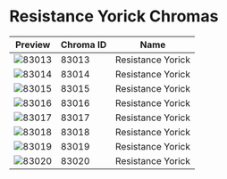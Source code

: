 # Resistance Yorick Chromas



| Preview | Chroma ID | Name |
|---------|-----------|------|
| ![83013](https://raw.communitydragon.org/latest/plugins/rcp-be-lol-game-data/global/default/v1/champion-chroma-images/83/83013.png) | 83013 | Resistance Yorick |
| ![83014](https://raw.communitydragon.org/latest/plugins/rcp-be-lol-game-data/global/default/v1/champion-chroma-images/83/83014.png) | 83014 | Resistance Yorick |
| ![83015](https://raw.communitydragon.org/latest/plugins/rcp-be-lol-game-data/global/default/v1/champion-chroma-images/83/83015.png) | 83015 | Resistance Yorick |
| ![83016](https://raw.communitydragon.org/latest/plugins/rcp-be-lol-game-data/global/default/v1/champion-chroma-images/83/83016.png) | 83016 | Resistance Yorick |
| ![83017](https://raw.communitydragon.org/latest/plugins/rcp-be-lol-game-data/global/default/v1/champion-chroma-images/83/83017.png) | 83017 | Resistance Yorick |
| ![83018](https://raw.communitydragon.org/latest/plugins/rcp-be-lol-game-data/global/default/v1/champion-chroma-images/83/83018.png) | 83018 | Resistance Yorick |
| ![83019](https://raw.communitydragon.org/latest/plugins/rcp-be-lol-game-data/global/default/v1/champion-chroma-images/83/83019.png) | 83019 | Resistance Yorick |
| ![83020](https://raw.communitydragon.org/latest/plugins/rcp-be-lol-game-data/global/default/v1/champion-chroma-images/83/83020.png) | 83020 | Resistance Yorick |